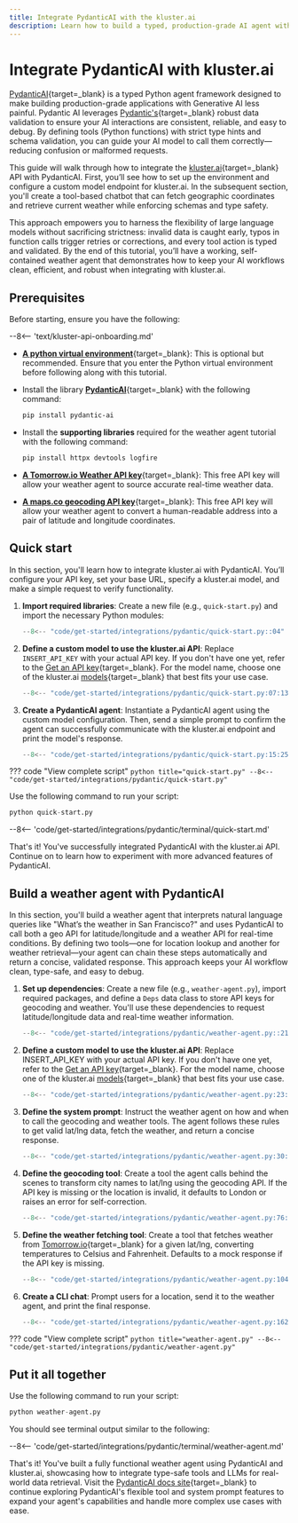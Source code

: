 ```yaml
---
title: Integrate PydanticAI with the kluster.ai
description: Learn how to build a typed, production-grade AI agent with PydanticAI using kluster.ai's API, ensuring robust validation and streamlined usage.
---
```


# Integrate PydanticAI with kluster.ai

[PydanticAI](https://ai.pydantic.dev/){target=\_blank} is a typed Python agent framework designed to make building production-grade applications with Generative AI less painful. Pydantic AI leverages [Pydantic's](https://docs.pydantic.dev/latest/){target=_blank} robust data validation to ensure your AI interactions are consistent, reliable, and easy to debug. By defining tools (Python functions) with strict type hints and schema validation, you can guide your AI model to call them correctly—reducing confusion or malformed requests.

This guide will walk through how to integrate the [kluster.ai](https://www.kluster.ai/){target=\_blank} API with PydanticAI. First, you’ll see how to set up the environment and configure a custom model endpoint for kluster.ai. In the subsequent section, you'll create a tool-based chatbot that can fetch geographic coordinates and retrieve current weather while enforcing schemas and type safety.

This approach empowers you to harness the flexibility of large language models without sacrificing strictness: invalid data is caught early, typos in function calls trigger retries or corrections, and every tool action is typed and validated. By the end of this tutorial, you’ll have a working, self-contained weather agent that demonstrates how to keep your AI workflows clean, efficient, and robust when integrating with kluster.ai.

## Prerequisites

Before starting, ensure you have the following:

--8<-- 'text/kluster-api-onboarding.md'
- [**A python virtual environment**](https://packaging.python.org/en/latest/guides/installing-using-pip-and-virtual-environments/){target=\_blank}: This is optional but recommended. Ensure that you enter the Python virtual environment before following along with this tutorial.
- Install the library [**PydanticAI**](https://github.com/pydantic/pydantic-ai){target=\_blank} with the following command:

    ```bash
    pip install pydantic-ai 
    ```

- Install the **supporting libraries** required for the weather agent tutorial with the following command:
    
    ```bash
    pip install httpx devtools logfire
    ```

- [**A Tomorrow.io Weather API key**](https://www.tomorrow.io/weather-api/){target=\_blank}: This free API key will allow your weather agent to source accurate real-time weather data.

- [**A maps.co geocoding API key**](https://geocode.maps.co/){target=\_blank}: This free API key will allow your weather agent to convert a human-readable address into a pair of latitude and longitude coordinates.

## Quick start

In this section, you'll learn how to integrate kluster.ai with PydanticAI. You’ll configure your API key, set your base URL, specify a kluster.ai model, and make a simple request to verify functionality.

1. **Import required libraries**: Create a new file (e.g., `quick-start.py`) and import the necessary Python modules:

    ```python title="quick-start.py"
    --8<-- "code/get-started/integrations/pydantic/quick-start.py::04"
    ```

2. **Define a custom model to use the kluster.ai API**: Replace `INSERT_API_KEY` with your actual API key. If you don't have one yet, refer to the [Get an API key](/get-started/get-api-key/){target=\_blank}. For the model name, choose one of the kluster.ai [models](/get-started/start-building/real-time/#supported-models){target=_blank} that best fits your use case.

    ```python title="quick-start.py"
    --8<-- "code/get-started/integrations/pydantic/quick-start.py:07:13"
    ```

3. **Create a PydanticAI agent**: Instantiate a PydanticAI agent using the custom model configuration. Then, send a simple prompt to confirm the agent can successfully communicate with the kluster.ai endpoint and print the model's response.

    ```python title="quick-start.py"
    --8<-- "code/get-started/integrations/pydantic/quick-start.py:15:25"
    ```

??? code "View complete script"
    ```python title="quick-start.py"
    --8<-- "code/get-started/integrations/pydantic/quick-start.py"
    ```

Use the following command to run your script:

```python
python quick-start.py
```

--8<-- 'code/get-started/integrations/pydantic/terminal/quick-start.md'

That's it! You've successfully integrated PydanticAI with the kluster.ai API. Continue on to learn how to experiment with more advanced features of PydanticAI.

## Build a weather agent with PydanticAI

In this section, you'll build a weather agent that interprets natural language queries like "What’s the weather in San Francisco?" and uses PydanticAI to call both a geo API for latitude/longitude and a weather API for real-time conditions. By defining two tools—one for location lookup and another for weather retrieval—your agent can chain these steps automatically and return a concise, validated response. This approach keeps your AI workflow clean, type-safe, and easy to debug.

1. **Set up dependencies**: Create a new file (e.g., `weather-agent.py`), import required packages, and define a `Deps` data class to store API keys for geocoding and weather. You'll use these dependencies to request latitude/longitude data and real-time weather information.

    ```python
    --8<-- "code/get-started/integrations/pydantic/weather-agent.py::21"
    ```

2. **Define a custom model to use the kluster.ai API**: Replace INSERT_API_KEY with your actual API key. If you don't have one yet, refer to the [Get an API key](/get-started/get-api-key/){target=\_blank}. For the model name, choose one of the kluster.ai [models](/get-started/start-building/real-time/#supported-models){target=_blank} that best fits your use case.

    ```python
    --8<-- "code/get-started/integrations/pydantic/weather-agent.py:23:28"
    ```

3. **Define the system prompt**: Instruct the weather agent on how and when to call the geocoding and weather tools. The agent follows these rules to get valid lat/lng data, fetch the weather, and return a concise response.

    ```python
    --8<-- "code/get-started/integrations/pydantic/weather-agent.py:30:74"
    ```

4. **Define the geocoding tool**: Create a tool the agent calls behind the scenes to transform city names to lat/lng using the geocoding API. If the API key is missing or the location is invalid, it defaults to London or raises an error for self-correction.

    ```python
    --8<-- "code/get-started/integrations/pydantic/weather-agent.py:76:102"
    ```

5. **Define the weather fetching tool**: Create a tool that fetches weather from [Tomorrow.io](https://www.tomorrow.io/weather-api/){target=_blank} for a given lat/lng, converting temperatures to Celsius and Fahrenheit. Defaults to a mock response if the API key is missing.

    ```python
    --8<-- "code/get-started/integrations/pydantic/weather-agent.py:104:160"
    ```

6. **Create a CLI chat**: Prompt users for a location, send it to the weather agent, and print the final response.

    ```python
    --8<-- "code/get-started/integrations/pydantic/weather-agent.py:162:194"
    ```

??? code "View complete script"
    ```python title="weather-agent.py"
    --8<-- "code/get-started/integrations/pydantic/weather-agent.py"
    ```
## Put it all together

Use the following command to run your script:

```python
python weather-agent.py
```

You should see terminal output similar to the following:

--8<-- 'code/get-started/integrations/pydantic/terminal/weather-agent.md'

That's it! You've built a fully functional weather agent using PydanticAI and kluster.ai, showcasing how to integrate type-safe tools and LLMs for real-world data retrieval. Visit the [PydanticAI docs site](https://ai.pydantic.dev/){target=\_blank} to continue exploring PydanticAI's flexible tool and system prompt features to expand your agent's capabilities and handle more complex use cases with ease.
